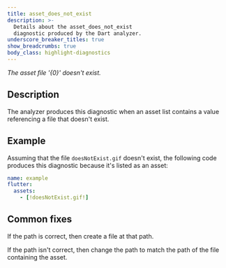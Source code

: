 ```yaml
---
title: asset_does_not_exist
description: >-
  Details about the asset_does_not_exist
  diagnostic produced by the Dart analyzer.
underscore_breaker_titles: true
show_breadcrumbs: true
body_class: highlight-diagnostics
---
```


_The asset file '{0}' doesn't exist._

## Description

The analyzer produces this diagnostic when an asset list contains a value
referencing a file that doesn't exist.

## Example

Assuming that the file `doesNotExist.gif` doesn't exist, the following code
produces this diagnostic because it's listed as an asset:

```yaml
name: example
flutter:
  assets:
    - [!doesNotExist.gif!]
```

## Common fixes

If the path is correct, then create a file at that path.

If the path isn't correct, then change the path to match the path of the
file containing the asset.
